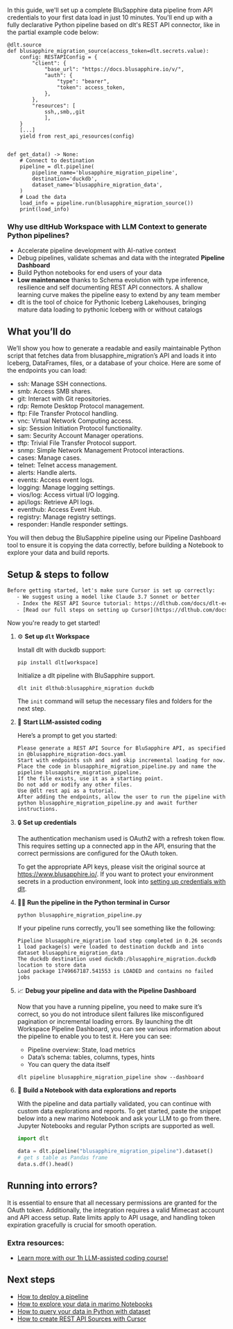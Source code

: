 In this guide, we'll set up a complete BluSapphire data pipeline from API credentials to your first data load in just 10 minutes. You'll end up with a fully declarative Python pipeline based on dlt's REST API connector, like in the partial example code below:

```python-outcome
@dlt.source
def blusapphire_migration_source(access_token=dlt.secrets.value):
    config: RESTAPIConfig = {
        "client": {
            "base_url": "https://docs.blusapphire.io/v/",
            "auth": {
                "type": "bearer",
                "token": access_token,
            },
        },
        "resources": [
            ssh,,smb,,git
            ],
    }
    [...]
    yield from rest_api_resources(config)


def get_data() -> None:
    # Connect to destination
    pipeline = dlt.pipeline(
        pipeline_name='blusapphire_migration_pipeline',
        destination='duckdb',
        dataset_name='blusapphire_migration_data', 
    )
    # Load the data
    load_info = pipeline.run(blusapphire_migration_source())
    print(load_info) 
```

### Why use dltHub Workspace with LLM Context to generate Python pipelines?

- Accelerate pipeline development with AI-native context
- Debug pipelines, validate schemas and data with the integrated **Pipeline Dashboard**
- Build Python notebooks for end users of your data
- **Low maintenance** thanks to Schema evolution with type inference, resilience and self documenting REST API connectors. A shallow learning curve makes the pipeline easy to extend by any team member
- dlt is the tool of choice for Pythonic Iceberg Lakehouses, bringing mature data loading to pythonic Iceberg with or without catalogs

## What you’ll do

We’ll show you how to generate a readable and easily maintainable Python script that fetches data from blusapphire_migration’s API and loads it into Iceberg, DataFrames, files, or a database of your choice. Here are some of the endpoints you can load:

- ssh: Manage SSH connections.
- smb: Access SMB shares.
- git: Interact with Git repositories.
- rdp: Remote Desktop Protocol management.
- ftp: File Transfer Protocol handling.
- vnc: Virtual Network Computing access.
- sip: Session Initiation Protocol functionality.
- sam: Security Account Manager operations.
- tftp: Trivial File Transfer Protocol support.
- snmp: Simple Network Management Protocol interactions.
- cases: Manage cases.
- telnet: Telnet access management.
- alerts: Handle alerts.
- events: Access event logs.
- logging: Manage logging settings.
- vios/log: Access virtual I/O logging.
- api/logs: Retrieve API logs.
- eventhub: Access Event Hub.
- registry: Manage registry settings.
- responder: Handle responder settings.

You will then debug the BluSapphire pipeline using our Pipeline Dashboard tool to ensure it is copying the data correctly, before building a Notebook to explore your data and build reports.

## Setup & steps to follow

```default
Before getting started, let's make sure Cursor is set up correctly:
   - We suggest using a model like Claude 3.7 Sonnet or better
   - Index the REST API Source tutorial: https://dlthub.com/docs/dlt-ecosystem/verified-sources/rest_api/ and add it to context as **@dlt rest api**
   - [Read our full steps on setting up Cursor](https://dlthub.com/docs/dlt-ecosystem/llm-tooling/cursor-restapi#23-configuring-cursor-with-documentation)
```

Now you're ready to get started!

1. ⚙️ **Set up `dlt` Workspace**
    
    Install dlt with duckdb support:
    ```shell
    pip install dlt[workspace]
    ```

    Initialize a dlt pipeline with BluSapphire support.
    ```shell
    dlt init dlthub:blusapphire_migration duckdb
    ```

    The `init` command will setup the necessary files and folders for the next step.
    
2. 🤠 **Start LLM-assisted coding**
    
    Here’s a prompt to get you started:
    
    ```prompt
    Please generate a REST API Source for BluSapphire API, as specified in @blusapphire_migration-docs.yaml 
    Start with endpoints ssh and  and skip incremental loading for now. 
    Place the code in blusapphire_migration_pipeline.py and name the pipeline blusapphire_migration_pipeline. 
    If the file exists, use it as a starting point. 
    Do not add or modify any other files. 
    Use @dlt rest api as a tutorial. 
    After adding the endpoints, allow the user to run the pipeline with python blusapphire_migration_pipeline.py and await further instructions.
    ```

    
3. 🔒 **Set up credentials** 
    
    The authentication mechanism used is OAuth2 with a refresh token flow. This requires setting up a connected app in the API, ensuring that the correct permissions are configured for the OAuth token.
    
    To get the appropriate API keys, please visit the original source at https://www.blusapphire.io/.
    If you want to protect your environment secrets in a production environment, look into [setting up credentials with dlt](https://dlthub.com/docs/walkthroughs/add_credentials).
    
4. 🏃‍♀️ **Run the pipeline in the Python terminal in Cursor**
    
    ```shell
    python blusapphire_migration_pipeline.py
    ```
    
    If your pipeline runs correctly, you’ll see something like the following:
    
    ```shell
    Pipeline blusapphire_migration load step completed in 0.26 seconds
    1 load package(s) were loaded to destination duckdb and into dataset blusapphire_migration_data
    The duckdb destination used duckdb:/blusapphire_migration.duckdb location to store data
    Load package 1749667187.541553 is LOADED and contains no failed jobs
    ```
    
5. 📈 **Debug your pipeline and data with the Pipeline Dashboard**

    Now that you have a running pipeline, you need to make sure it’s correct, so you do not introduce silent failures like misconfigured pagination or incremental loading errors. By launching the dlt Workspace Pipeline Dashboard, you can see various information about the pipeline to enable you to test it. Here you can see:
    - Pipeline overview: State, load metrics
    - Data’s schema: tables, columns, types, hints
    - You can query the data itself
    
    ```shell
    dlt pipeline blusapphire_migration_pipeline show --dashboard
    ```
    
6. 🐍 **Build a Notebook with data explorations and reports**

    With the pipeline and data partially validated, you can continue with custom data explorations and reports. To get started, paste the snippet below into a new marimo Notebook and ask your LLM to go from there. Jupyter Notebooks and regular Python scripts are supported as well.

    
    ```python
    import dlt

   data = dlt.pipeline("blusapphire_migration_pipeline").dataset()
   # get s table as Pandas frame
   data.s.df().head()
    ```

## Running into errors?

It is essential to ensure that all necessary permissions are granted for the OAuth token. Additionally, the integration requires a valid Mimecast account and API access setup. Rate limits apply to API usage, and handling token expiration gracefully is crucial for smooth operation.

### Extra resources:

- [Learn more with our 1h LLM-assisted coding course!](https://www.youtube.com/watch?v=GGid70rnJuM)

## Next steps

- [How to deploy a pipeline](https://dlthub.com/docs/walkthroughs/deploy-a-pipeline)
- [How to explore your data in marimo Notebooks](https://dlthub.com/docs/general-usage/dataset-access/marimo)
- [How to query your data in Python with dataset](https://dlthub.com/docs/general-usage/dataset-access/dataset)
- [How to create REST API Sources with Cursor](https://dlthub.com/docs/dlt-ecosystem/llm-tooling/cursor-restapi)